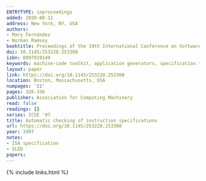 ```yaml
---
ENTRYTYPE: inproceedings
added: 2020-08-11
address: New York, NY, USA
authors:
- Mary Fernández
- Norman Ramsey
booktitle: Proceedings of the 19th International Conference on Software Engineering
doi: 10.1145/253228.253300
isbn: 0897919149
keywords: machine-code toolkit, application generators, specification testing
layout: paper
link: https://doi.org/10.1145/253228.253300
location: Boston, Massachusetts, USA
numpages: '11'
pages: 326-336
publisher: Association for Computing Machinery
read: false
readings: []
series: ICSE '97
title: Automatic checking of instruction specifications
url: https://doi.org/10.1145/253228.253300
year: 1997
notes:
- ISA specification
- SLED
papers:
---
```

{% include links.html %}

